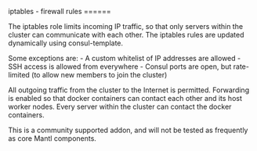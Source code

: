 iptables - firewall rules ======

The iptables role limits incoming IP traffic, so that only servers
within the cluster can communicate with each other. The iptables rules
are updated dynamically using consul-template.

Some exceptions are: - A custom whitelist of IP addresses are allowed -
SSH access is allowed from everywhere - Consul ports are open, but
rate-limited (to allow new members to join the cluster)

All outgoing traffic from the cluster to the Internet is permitted.
Forwarding is enabled so that docker containers can contact each other
and its host worker nodes. Every server within the cluster can contact
the docker containers.

This is a community supported addon, and will not be tested as
frequently as core Mantl components.
